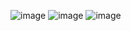 ![image](https://github.com/user-attachments/assets/c6569c21-d1d8-4f47-bf0c-b617f54df9d4)
![image](https://github.com/user-attachments/assets/55414df8-7aa1-43fb-937a-7a48b4c902e8)
![image](https://github.com/user-attachments/assets/52584a7c-dbf3-4f1c-b55d-24719f0bcb2a)

